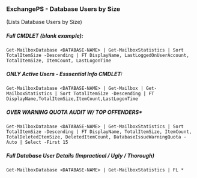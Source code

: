 ### ExchangePS - Database Users by Size
(Lists Database Users by Size)

##### Full CMDLET (blank example):
```
Get-MailboxDatabase <DATABASE-NAME> | Get-MailboxStatistics | Sort TotalItemSize -Descending | FT DisplayName, LastLoggedOnUserAccount, TotalItemSize, ItemCount, LastLogonTime
```

##### ONLY Active Users - Esssential Info CMDLET:
```
Get-MailboxDatabase <DATABASE-NAME> | Get-Mailbox | Get-MailboxStatistics | Sort TotalItemSize -Descending | FT DisplayName,TotalItemSize,ItemCount,LastLogonTime
```

##### OVER WARNING QUOTA AUDIT W/ TOP OFFENDERS*
```
Get-MailboxDatabase <DATABASE-NAME> | Get-MailboxStatistics | Sort TotalItemSize -Descending | FT DisplayName, TotalItemSize, ItemCount, TotalDeletedItemSize, DeletedItemCount, DatabaseIssueWarningQuota -Auto | Select -First 15
```

##### Full Database User Details (Impractical / Ugly / Thorough)
```
Get-MailboxDatabase <DATABASE-NAME> | Get-MailboxStatistics | FL *
```
